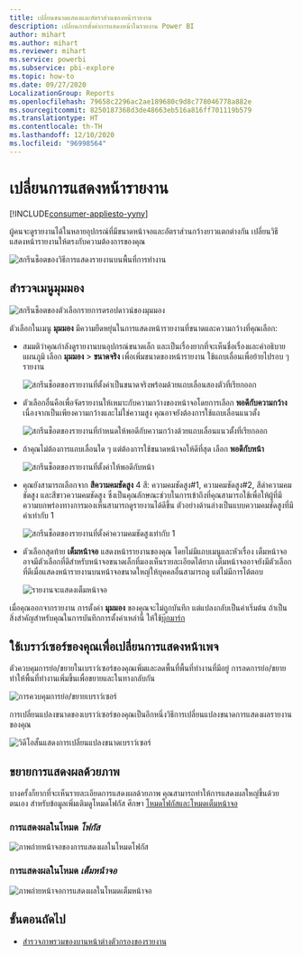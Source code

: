 ```yaml
---
title: เปลี่ยนขนาดแสดงและอัตราส่วนของหน้ารายงาน
description: เปลี่ยนการตั้งค่าการแสดงหน้าในรายงาน Power BI
author: mihart
ms.author: mihart
ms.reviewer: mihart
ms.service: powerbi
ms.subservice: pbi-explore
ms.topic: how-to
ms.date: 09/27/2020
LocalizationGroup: Reports
ms.openlocfilehash: 79658c2296ac2ae189680c9d8c778046778a882e
ms.sourcegitcommit: 8250187368d3de48663eb516a816ff701119b579
ms.translationtype: HT
ms.contentlocale: th-TH
ms.lasthandoff: 12/10/2020
ms.locfileid: "96998564"
---
```

# <a name="change-the-display-of-a-report-page"></a>เปลี่ยนการแสดงหน้ารายงาน

[!INCLUDE[consumer-appliesto-yyny](../includes/consumer-appliesto-yyny.md)]


ผู้คนจะดูรายงานได้ในหลายอุปกรณ์ที่มีขนาดหน้าจอและอัตราส่วนกว้างยาวแตกต่างกัน เปลี่ยนวิธีแสดงหน้ารายงานให้ตรงกับความต้องการของคุณ

![สกรีนช็อตของวิธีการแสดงรายงานบนพื้นที่การทำงาน](media/end-user-report-view/power-bi-canvas.png)

## <a name="explore-the-view-menu"></a>สำรวจเมนูมุมมอง

![สกรีนช็อตของตัวเลือกรายการดรอปดาวน์ของมุมมอง](media/end-user-report-view/power-bi-menu-view.png)


ตัวเลือกในเมนู **มุมมอง** มีความยืดหยุ่นในการแสดงหน้ารายงานที่ขนาดและความกว้างที่คุณเลือก:

- สมมติว่าคุณกำลังดูรายงานบนอุปกรณ์ขนาดเล็ก และเป็นเรื่องยากที่จะเห็นชื่อเรื่องและคำอธิบายแผนภูมิ  เลือก **มุมมอง** > **ขนาดจริง** เพื่อเพิ่มขนาดของหน้ารายงาน ใช้แถบเลื่อนเพื่อย้ายไปรอบ ๆ รายงาน

    ![สกรีนช็อตของรายงานที่ตั้งค่าเป็นขนาดจริงพร้อมด้วยแถบเลื่อนสองตัวที่เรียกออก](media/end-user-report-view/power-bi-view-actual.png)

- ตัวเลือกอื่นคือเพื่อจัดรายงานให้เหมาะกับความกว้างของหน้าจอโดยการเลือก **พอดีกับความกว้าง** เนื่องจากเป็นเพียงความกว้างและไม่ใช่ความสูง คุณอาจยังต้องการใช้แถบเลื่อนแนวตั้ง

  ![สกรีนช็อตของรายงานที่กำหนดให้พอดีกับความกว้างด้วยแถบเลื่อนแนวตั้งที่เรียกออก](media/end-user-report-view/power-bi-view-width.png)

- ถ้าคุณไม่ต้องการแถบเลื่อนใด ๆ แต่ต้องการใช้ขนาดหน้าจอให้ดีที่สุด เลือก **พอดีกับหน้า**

   ![สกรีนช็อตของรายงานที่ตั้งค่าให้พอดีกับหน้า](media/end-user-report-view/power-bi-view-fit.png)

- คุณยังสามารถเลือกจาก **สีความคมชัดสูง** 4 สี: ความคมชัดสูง#1, ความคมชัดสูง#2, สีดำความคมชัดสูง และสีขาวความคมชัดสูง ซึ่งเป็นคุณลักษณะช่วบในการเข้าถึงที่คุณสามารถใช้เพื่อให้ผู้ที่มีความบกพร่องทางการมองเห็นสามารถดูรายงานได้ดีขึ้น ตัวอย่างด้านล่างเป็นแบบความคมชัดสูงที่มีค่าเท่ากับ 1 

    ![สกรีนช็อตของรายงานที่ตั้งค่าความคมชัดสูงเท่ากับ 1](media/end-user-report-view/power-bi-contrast1.png)

- ตัวเลือกสุดท้าย **เต็มหน้าจอ** แสดงหน้ารายงานของคุณ โดยไม่มีแถบเมนูและหัวเรื่อง เต็มหน้าจออาจมีตัวเลือกที่ดีสำหรับหน้าจอขนาดเล็กที่มองเห็นรายละเอียดได้ยาก  เต็มหน้าจออาจยังมีตัวเลือกที่ดีเมื่อแสดงหน้ารายงานบนหน้าจอขนาดใหญ่ให้บุคคลอื่นสามารถดู แต่ไม่มีการโต้ตอบ  

    ![รายงานจะแสดงเต็มหน้าจอ](media/end-user-report-view/power-bi-full-screen.png)

เมื่อคุณออกจากรายงาน การตั้งค่า **มุมมอง** ของคุณจะไม่ถูกบันทึก แต่แปลงกลับเป็นค่าเริ่มต้น ถ้าเป็นสิ่งสำคัญสำหรับคุณในการบันทึกการตั้งค่าเหล่านี้ ให้ใช้[บุ๊กมาร์ก](end-user-bookmarks.md)

## <a name="use-your-browser-to-change-page-display"></a>ใช้เบราว์เซอร์ของคุณเพื่อเปลี่ยนการแสดงหน้าเพจ

ตัวควบคุมการย่อ/ขยายในเบราว์เซอร์ของคุณเพิ่มและลดพื้นที่พื้นที่ทำงานที่มีอยู่ การลดการย่อ/ขยายทำให้พื้นที่ทำงานเพิ่มขึ้นเพื่อขยายและในทางกลับกัน 

![การควบคุมการย่อ/ขยายเบราว์เซอร์](media/end-user-report-view/power-bi-zoom.png)

การเปลี่ยนแปลงขนาดของเบราว์เซอร์ของคุณเป็นอีกหนึ่งวิธีการเปลี่ยนแปลงขนาดการแสดงผลรายงานของคุณ 

![วิดีโอสั้นแสดงการเปลี่ยนแปลงขนาดเบราว์เซอร์](media/end-user-report-view/power-bi-resize-browser.gif)

## <a name="zoom-in-on-a-visual"></a>ขยายการแสดงผลด้วยภาพ
บางครั้งก็ยากที่จะเห็นรายละเอียดการแสดงผลด้วยภาพ คุณสามารถทำให้การแสดงผลใหญ่ขึ้นด้วยตนเอง สำหรับข้อมูลเพิ่มเติมดูโหมดโฟกัส ศึกษา [โหมดโฟกัสและโหมดเต็มหน้าจอ](end-user-focus.md)

### <a name="a-visual-in-focus-mode"></a>การแสดงผลในโหมด *โฟกัส*

![ภาพถ่ายหน้าจอของการแสดงผลในโหมดโฟกัส](media/end-user-report-view/power-bi-focus.png)

### <a name="a-visual-in-full-screen-mode"></a>การแสดงผลในโหมด *เต็มหน้าจอ*
![ภาพถ่ายหน้าจอการแสดงผลในโหมดเต็มหน้าจอ](media/end-user-report-view/power-bi-full-screen.png)

## <a name="next-steps"></a>ขั้นตอนถัดไป

* [สำรวจภาพรวมของบานหน้าต่างตัวกรองของรายงาน](end-user-report-filter.md)